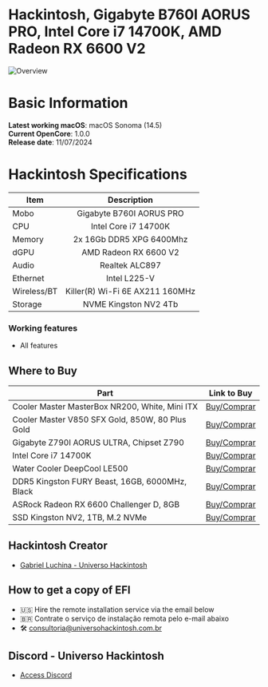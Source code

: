 # Hackintosh, Gigabyte B760I AORUS PRO, Intel Core i7 14700K, AMD Radeon RX 6600 V2

![Overview](https://github.com/user-attachments/assets/3c41f387-fde6-4faf-980e-11c32ccb6bda)

# Basic Information

**Latest working macOS**: macOS Sonoma (14.5)
<br>
**Current OpenCore**: 1.0.0
<br>
**Release date**: 11/07/2024

# Hackintosh Specifications
|Item|Description|
|-|:-------:|
|Mobo|Gigabyte B760I AORUS PRO|
|CPU|Intel Core i7 14700K|
|Memory|2x 16Gb DDR5 XPG 6400Mhz|
|dGPU|AMD Radeon RX 6600 V2|
|Audio|Realtek ALC897|
|Ethernet|Intel L225-V|
|Wireless/BT|Killer(R) Wi-Fi 6E AX211 160MHz|
|Storage|NVME Kingston NV2 4Tb|

### Working features
- All features

## Where to Buy

|Part|Link to Buy|
|-|:-------:|
|Cooler Master MasterBox NR200, White, Mini ITX|[Buy/Comprar](https://www.terabyteshop.com.br/produto/19584/gabinete-gamer-cooler-master-masterbox-nr200-vidro-temperado-white-mini-itx-sem-fonte-com-2-fans-mcb-nr200-wnnn-s00?p=880853)|
|Cooler Master V850 SFX Gold, 850W, 80 Plus Gold|[Buy/Comprar](https://www.terabyteshop.com.br/produto/22269/fonte-cooler-master-v850-sfx-gold-850w-80-plus-gold-pfc-ativo-full-modular-mpy-8501-sfhagv?p=880853)|
|Gigabyte Z790I AORUS ULTRA, Chipset Z790|[Buy/Comprar](https://www.terabyteshop.com.br/produto/27491/placa-mae-gigabyte-z790i-aorus-ultra-chipset-z790-wifi-intel-lga-1700-mini-itx-ddr5?p=880853)|
|Intel Core i7 14700K|[Buy/Comprar](https://www.terabyteshop.com.br/produto/26267/processador-intel-core-i7-14700k-34-ghz-56ghz-turbo-14-geracao-20-cores-28-threads-lga-1700-bx8071514700?p=880853)|
|Water Cooler DeepCool LE500|[Buy/Comprar](https://www.terabyteshop.com.br/produto/22309/water-cooler-deepcool-le500-led-6-cores-240mm-intel-amd-r-le500-bklnmc-g-1?p=880853)|
|DDR5 Kingston FURY Beast, 16GB, 6000MHz, Black|[Buy/Comprar](https://www.terabyteshop.com.br/produto/20395/memoria-ddr5-kingston-fury-beast-16gb-6000mhz-black-kf560c40bb-16?p=880853)|
|ASRock Radeon RX 6600 Challenger D, 8GB|[Buy/Comprar](https://www.terabyteshop.com.br/produto/19808/placa-de-video-asrock-radeon-rx-6600-challenger-d-8gb-gddr6-fsr-ray-tracing-90-ga2rzz-00uanf?p=880853)|
|SSD Kingston NV2, 1TB, M.2 NVMe|[Buy/Comprar](https://www.terabyteshop.com.br/produto/23000/ssd-kingston-nv2-1tb-m2-nvme-2280-leitura-3500mbs-e-gravacao-2100mbs-snv2s1000g?p=880853)|

## Hackintosh Creator
- [Gabriel Luchina - Universo Hackintosh](https://luchina.com.br)

## How to get a copy of EFI
- 🇺🇸 Hire the remote installation service via the email below
- 🇧🇷 Contrate o serviço de instalação remota pelo e-mail abaixo
- 🛠️ [consultoria@universohackintosh.com.br](mailto:consultoria@universohackintosh.com.br)

## Discord - Universo Hackintosh
- [Access Discord](https://discord.universohackintosh.com.br)
